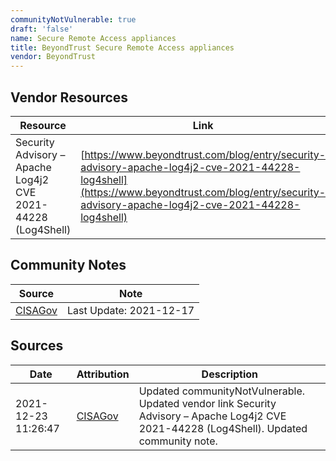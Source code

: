 ```yaml
---
communityNotVulnerable: true
draft: 'false'
name: Secure Remote Access appliances
title: BeyondTrust Secure Remote Access appliances
vendor: BeyondTrust
---
```


## Vendor Resources
| Resource | Link |
| --- | --- |
| Security Advisory – Apache Log4j2 CVE 2021-44228 (Log4Shell) | [https://www.beyondtrust.com/blog/entry/security-advisory-apache-log4j2-cve-2021-44228-log4shell](https://www.beyondtrust.com/blog/entry/security-advisory-apache-log4j2-cve-2021-44228-log4shell) |


## Community Notes
| Source | Note |
| --- | --- |
| [CISAGov](https://raw.githubusercontent.com/cisagov/log4j-affected-db/develop/README.md) | Last Update: 2021-12-17 |

## Sources
| Date | Attribution | Description |
| --- | --- | --- |
| 2021-12-23 11:26:47 | [CISAGov](https://raw.githubusercontent.com/cisagov/log4j-affected-db/develop/README.md) | Updated communityNotVulnerable. Updated vendor link Security Advisory – Apache Log4j2 CVE 2021-44228 (Log4Shell). Updated community note.  |
